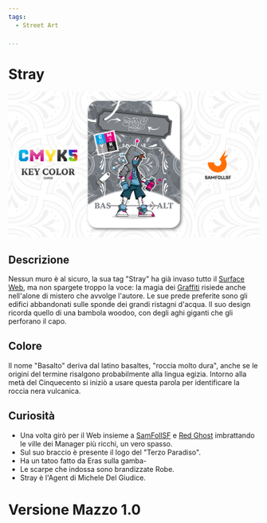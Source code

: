 ```yaml
---
tags:
  - Street Art

...
```


# Stray

![stray](../eg/K/stray.jpg)

## Descrizione

Nessun muro è al sicuro, la sua tag "Stray" ha già invaso tutto il [Surface Web](../Remix/deep.md), ma non spargete troppo la voce: la magia dei [Graffiti](../Remix/graffiti.md) risiede anche nell'alone di mistero che avvolge l'autore. Le sue prede preferite sono gli edifici abbandonati sulle sponde dei grandi ristagni d'acqua. Il suo design ricorda quello di una bambola woodoo, con degli aghi giganti che gli perforano il capo. 

## Colore

Il nome "Basalto" deriva dal latino basaltes, "roccia molto dura", anche se le origini del termine risalgono probabilmente alla lingua egizia. Intorno alla metà del Cinquecento si iniziò a usare questa parola per identificare la roccia nera vulcanica.

## Curiosità

- Una volta girò per il Web insieme a [SamFollSF](../Remix/samfollsf.md) e [Red Ghost](../Giallo/redghost.md) imbrattando le ville dei Manager più ricchi, un vero spasso.
- Sul suo braccio è presente il logo del "Terzo Paradiso".
- Ha un tatoo fatto da Eras sulla gamba-
- Le scarpe che indossa sono brandizzate Robe.
- Stray è l'Agent di Michele Del Giudice.

# Versione Mazzo 1.0